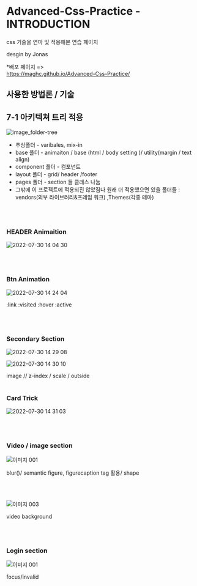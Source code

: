 # Advanced-Css-Practice - INTRODUCTION 



css 기술을 연마 및 적용해본 연습 페이지

desgin by Jonas

*배포 페이지 =><br>
https://maghc.github.io/Advanced-Css-Practice/


## 사용한 방법론 / 기술 

<h2>7-1 아키텍쳐 트리 적용</h2>


![image_folder-tree](https://user-images.githubusercontent.com/89845540/181699839-634fac7e-26cb-4e20-8843-e4d3ff5958ab.png)

<ul>

<li>추상폴더 - varibales, mix-in </li>
<li>base 폴더 - animaiton / base (html  / body setting )/ utility(margin / text align)</li>
<li>component 폴더  - 컴포넌트</li>
<li>layout 폴더 - grid/ header /footer </li>
<li>pages 폴더 - section 들 클래스 나눔 </li>

<li>그밖에 이 프로젝트에 적용되진 않았짐나 원래 더 적용했으면 있을 폴더들 : vendors(외부 라이브러리&프레임 워크) ,Themes(각종 테마)</li>
</ul>
<br>
<br>

### HEADER Animaition 


![2022-07-30 14 04 30](https://user-images.githubusercontent.com/89845540/181875922-a0a503e6-c6aa-4bb9-8232-55ee8de0dd54.gif)

<br>
<br>

### Btn Animation 

![2022-07-30 14 24 04](https://user-images.githubusercontent.com/89845540/181876211-e972e25e-87fd-4df7-9005-c31584609b13.gif)


:link
:visited
:hover
:active 

<br>
<br>


### Secondary Section 


![2022-07-30 14 29 08](https://user-images.githubusercontent.com/89845540/181876229-c86501bc-e2ef-4970-8289-5dc2ad8f97e8.gif)

![2022-07-30 14 30 10](https://user-images.githubusercontent.com/89845540/181876246-3ed38646-b7ea-408f-af0f-d43b740e6d96.gif)


image // z-index / scale / outside 
<br>
<br>


### Card Trick 
![2022-07-30 14 31 03](https://user-images.githubusercontent.com/89845540/181876274-bf4eab4c-62f8-4d93-ac17-306c65f4e46c.gif)

<br>
<br>


### Video / image section 

![이미지 001](https://user-images.githubusercontent.com/89845540/182136055-8fda36ea-d887-4b03-b7ff-af1429cdb429.gif)

blur()/ semantic figure, figurecaption tag 활용/ shape  

<br>
<br>

![이미지 003](https://user-images.githubusercontent.com/89845540/182136064-010e69d9-0b1b-46f1-bb04-447555b34322.gif)


video background 

<br>
<br>

### Login section 

![이미지 001](https://user-images.githubusercontent.com/89845540/182523106-a3871839-c4b9-4bde-847f-95825b3446f9.gif)

focus/invalid 
<br>
<br>

